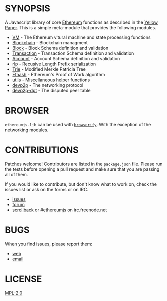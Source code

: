 SYNOPSIS 
===========

A Javascript library of core [Ethereum](http://Ethereum.org) functions as described in the [Yellow Paper](https://github.com/ethereum/yellowpaper). This is a simple meta-module that provides the following modules.

 - [VM](https://github.com/ethereum/ethereumjs-vm) - The Ethereum vitural machine and state processing functions
 - [Blockchain](https://github.com/ethereum/ethereumjs-blockchain) - Blockchain managment
 - [Block](https://github.com/ethereum/ethereumjs-block) - Block Schema definition and validation
 - [Transaction](https://github.com/ethereum/ethereumjs-tx) - Transaction Schema definition and validation
 - [Account](https://github.com/ethereum/ethereumjs-account) - Account Schema definition and validation
 - [rlp](https://github.com/wanderer/rlp) - Recusive Length Prefix serialization
 - [Trie](https://github.com/wanderer/merkle-patricia-tree) - Modified Merkle Patricia Tree
 - [Ethash](https://github.com/ethereum/ethashjs) - Ethereum's Proof of Work algorithm
 - [utils](https://github.com/ethereum/ethereumjs-util) - Miscellaneous helper functions
 - [devp2p](https://github.com/ethereum/node-devp2p) - The networking protocol
 - [devp2p-dpt](https://github.com/ethereum/node-devp2p-dpt) - The disputed peer table

# BROWSER
`ethereumjs-lib` can be used with [`browserify`](http://browserify.org/). With the exception of the networking modules. 

# CONTRIBUTIONS

Patches welcome! Contributors are listed in the `package.json` file.
Please run the tests before opening a pull request and make sure that you are
passing all of them.

If you would like to contribute, but don't know what to work on, check
the issues list or ask on the forms or on IRC.

* [issues](http://github.com/ethereum/ethereumjs-lib/issues)
* [forum](https://forum.ethereum.org/categories/node-ethereum)
* [scrollback](https://scrollback.io/ethereumjs/all) or #ethereumjs on irc.freenode.net

# BUGS

When you find issues, please report them:

* [web](http://github.com/ethereum/ethereumjs-tools/issues)
* [email](mailto:mb@ethdev.com)

# LICENSE
[MPL-2.0](https://tldrlegal.com/license/mozilla-public-license-2.0-(mpl-2))
